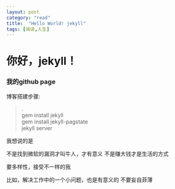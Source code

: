 ```yaml
---
layout: post
category: "read"
title:  "Hello World! jekyll"
tags: [阅读,人生]
---
```

# 你好，jekyll！
### 我的github page  
博客搭建步骤:
>.      
>gem install jekyll  
>gem install jekyll-pagstate  
>jekyll server  


我想说的是

不是找到微软的漏洞才叫牛人，才有意义
不是赚大钱才是生活的方式

要多样性，接受不一样的我


比如，解决工作中的一个小问题，也是有意义的
不要妄自菲薄
